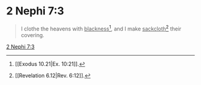 # 2 Nephi 7:3

> I clothe the heavens with <u>blackness</u>[^a], and I make <u>sackcloth</u>[^b] their covering.

[2 Nephi 7:3](https://www.churchofjesuschrist.org/study/scriptures/bofm/2-ne/7?lang=eng&id=p3#p3)


[^a]: [[Exodus 10.21|Ex. 10:21]].  
[^b]: [[Revelation 6.12|Rev. 6:12]].  
